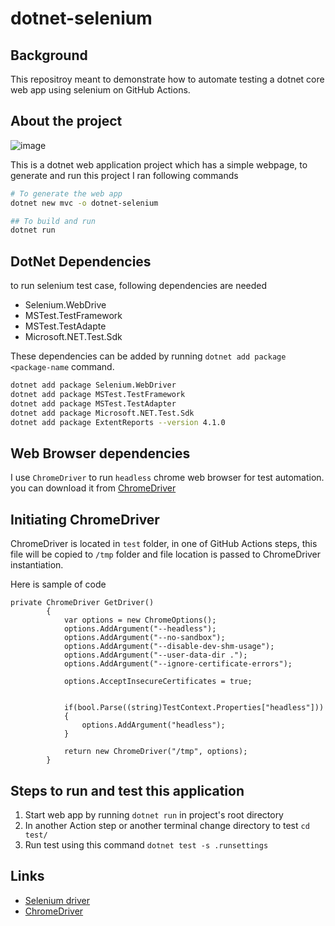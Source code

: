 # dotnet-selenium
## Background
This repositroy meant to demonstrate how to automate testing a dotnet core web app using selenium on GitHub Actions. 

## About the project
![image](https://user-images.githubusercontent.com/90400593/194351406-af5909aa-d889-47a3-822f-61d410d530fe.png)

This is a dotnet web application project which has a simple webpage, to generate and run this project I ran following commands
```BASH
# To generate the web app
dotnet new mvc -o dotnet-selenium

## To build and run
dotnet run
```



## DotNet Dependencies
to run selenium test case, following dependencies are needed
- Selenium.WebDrive
- MSTest.TestFramework
- MSTest.TestAdapte
- Microsoft.NET.Test.Sdk

These dependencies can be added by running `dotnet add package <package-name` command.
```Bash
dotnet add package Selenium.WebDriver
dotnet add package MSTest.TestFramework
dotnet add package MSTest.TestAdapter
dotnet add package Microsoft.NET.Test.Sdk
dotnet add package ExtentReports --version 4.1.0
```

## Web Browser dependencies
I use `ChromeDriver` to run `headless` chrome web browser for test automation.  you can download it from [ChromeDriver](https://sites.google.com/chromium.org/driver/downloads)

## Initiating ChromeDriver
ChromeDriver is located in `test` folder, in one of GitHub Actions steps, this file will be copied to `/tmp` folder and file location is passed to ChromeDriver instantiation.

Here is sample of code

```dotnet
private ChromeDriver GetDriver()
        {
            var options = new ChromeOptions();
            options.AddArgument("--headless");
            options.AddArgument("--no-sandbox");
            options.AddArgument("--disable-dev-shm-usage");
            options.AddArgument("--user-data-dir .");
            options.AddArgument("--ignore-certificate-errors");

            options.AcceptInsecureCertificates = true;
            

            if(bool.Parse((string)TestContext.Properties["headless"]))
            {
                options.AddArgument("headless");
            }

            return new ChromeDriver("/tmp", options);
        }
 ```
## Steps to run and test this application
1. Start web app by running `dotnet run` in project's root directory
2. In another Action step or another terminal change directory to test `cd test/`
3. Run test using this command `dotnet test -s .runsettings`

## Links
- [Selenium driver](https://www.selenium.dev/documentation/webdriver/getting_started/install_drivers/)
- [ChromeDriver](https://sites.google.com/chromium.org/driver/downloads)


